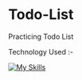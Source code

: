 # Todo-List
Practicing Todo List


Technology Used :-

[![My Skills](https://skillicons.dev/icons?i=js,html,css)](https://skillicons.dev)
